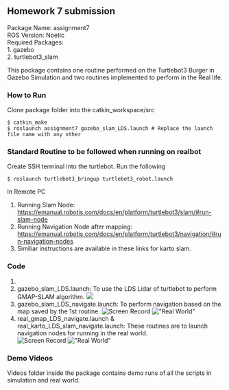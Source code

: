 ## Homework 7 submission

Package Name: assignment7<br>
ROS Version: Noetic<br>
Required Packages: <br>
	1. gazebo<br>
	2. turtlebot3_slam<br>

This package contains one routine performed on the Turtlebot3 Burger in Gazebo Simulation and two routines implemented to perform in the Real life.

### How to Run
Clone package folder into the catkin_workspace/src
```
$ catkin_make
$ roslaunch assignment7 gazebo_slam_LDS.launch # Replace the launch file name with any other
```
### Standard Routine to be followed when running on realbot
Create SSH terminal into the turtlebot. Run the following<br>
```
$ roslaunch turtlebot3_bringup turtlebot3_robot.launch
```
In Remote PC
1. Running Slam Node: https://emanual.robotis.com/docs/en/platform/turtlebot3/slam/#run-slam-node <br>
2. Running Navigation Node after mapping: https://emanual.robotis.com/docs/en/platform/turtlebot3/navigation/#run-navigation-nodes <br>
3. Similiar instructions are available in these links for karto slam.

### Code
1. 
1. gazebo_slam_LDS.launch: To use the LDS Lidar of turtlebot to perform GMAP-SLAM algorithm.
![](screenshot/turtlebot3_follow_line_map.png)
2. gazebo_slam_LDS_navigate.launch: To perform navigation based on the map saved by the 1st routine.
![Screen Record](screenshot/turtlebot3_follow_line_realworld_screenrecord.png)
!["Real World"](screenshot/turtlebot3_follow_line_realworld.png)
3. real_gmap_LDS_navigate.launch & real_karto_LDS_slam_navigate.launch: These routines are to launch navigation nodes for running in the real world.<br>
![Screen Record](screenshot/apriltag_ros.png)
!["Real World"](screenshot/apriltag_ros_real.png)

### Demo Videos
Videos folder inside the package contains demo runs of all the scripts in simulation and real world.
